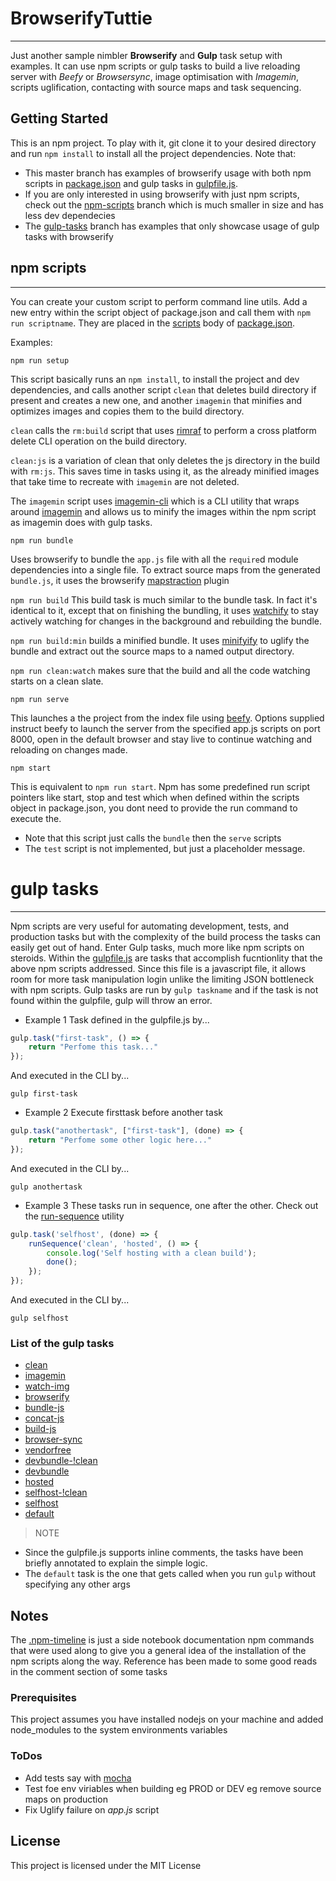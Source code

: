 # BrowserifyTuttie
---

Just another sample nimbler **Browserify** and **Gulp** task setup with examples. It can use npm scripts or gulp tasks to build a live reloading server with *Beefy* or *Browsersync*, image optimisation with *Imagemin*, scripts uglification, contacting with source maps and task sequencing.

## Getting Started

This is an npm project. To play with it, git clone it to your desired directory and run ```npm install``` to install all the project dependencies.
Note that: 
* This master branch has examples of browserify usage with both npm scripts in [package.json](package.json) and gulp tasks in [gulpfile.js](gulpfile.js).
* If you are only interested in using browserify with just npm scripts, check out the [npm-scripts](https://github.com/) branch which is much smaller in size and has less dev dependecies
* The [gulp-tasks](https://github.com/) branch has examples that only showcase usage of gulp tasks with browserify


## npm scripts
---
You can create your custom script to perform command line utils. Add a new entry within the script object of package.json and call them with `npm run scriptname`. They are placed in the [scripts](https://github.com/Sowed/BrowserifyTuttie/blob/9a16c8e18af63805358f4326fb0d4355f39933db/package.json#L42) body of [package.json](package.json).

Examples:

```
npm run setup
```

This script basically runs an `npm install`, to install the project and dev dependencies, and calls another script `clean` that deletes build directory if present and creates a new one, and another `imagemin` that minifies and optimizes images and copies them to the build directory.

`clean` calls the `rm:build` script that uses [rimraf](https://www.npmjs.com/package/rimraf) to perform a cross platform delete CLI operation on the build directory. 

`clean:js` is a variation of clean that only deletes the js directory in the build with `rm:js`. This saves time in tasks using it, as the already minified images that take time to recreate with `imagemin` are not deleted. 

The `imagemin` script uses [imagemin-cli](https://www.npmjs.com/package/imagemin-cli) which is a CLI utility that wraps around [imagemin](https://www.npmjs.com/package/imagemin) and allows us to minify the images within the npm script as imagemin does with gulp tasks.

```
npm run bundle
```

Uses browserify to bundle the `app.js` file with all the `require`d module dependencies into a single file. To extract source maps from the generated   `bundle.js`, it uses the browserify [mapstraction](https://www.npmjs.com/package/mapstraction) plugin

`npm run build` 
This build task is much similar to the bundle task. In fact it's identical to it, except that on finishing the bundling, it uses [watchify](https://www.npmjs.com/package/watchify) to stay actively watching for changes in the background and rebuilding the bundle.

`npm run build:min` builds a minified bundle. It uses [minifyify](https://www.npmjs.com/package/minifyify) to uglify the bundle and extract out the source maps to a named output directory.

`npm run clean:watch` makes sure that the build and all the code watching starts on a clean slate.

```
npm run serve
```

This launches a the project from the index file using [beefy](https://www.npmjs.com/package/beefy). Options supplied instruct beefy to launch the server from the specified app.js scripts on port 8000, open in the default browser and stay live to continue watching and reloading on changes made. 

```
npm start
```

This is equivalent to `npm run start`. Npm has some predefined run script pointers like start, stop and test which when defined within the scripts object in package.json, you dont need to provide the run command to execute the.
* Note that this script just calls the `bundle` then the `serve` scripts
* The `test` script is not implemented, but just a placeholder message.


# gulp tasks
---
Npm scripts are very useful for automating development, tests, and production tasks but with the complexity of the build process the tasks can easily get out of hand. Enter Gulp tasks, much more like npm scripts on steroids. Within the [gulpfile.js](gulpfile.js) are tasks that accomplish fucntionlity that the above npm scripts addressed. Since this file is a javascript file, it allows room for more task manipulation login unlike the limiting JSON bottleneck with npm scripts.
Gulp tasks are run by `gulp taskname` and if the task is not found within the gulpfile, gulp will throw an error.
* Example 1
Task defined in the gulpfile.js by...
```js
gulp.task("first-task", () => {
    return "Perfome this task..."
});
```
And executed in the CLI by...
```
gulp first-task
```

* Example 2
Execute firsttask before another task
```js
gulp.task("anothertask", ["first-task"], (done) => {
    return "Perfome some other logic here..."
});
```
And executed in the CLI by...
```
gulp anothertask
```

* Example 3
These tasks run in sequence, one after the other. Check out the [run-sequence](https://www.npmjs.com/package/run-sequence) utility
```js
gulp.task('selfhost', (done) => {
    runSequence('clean', 'hosted', () => {
        console.log('Self hosting with a clean build');
        done();
    });
});
```
And executed in the CLI by...
```
gulp selfhost
```

### List of the gulp tasks
* [clean](https://github.com/Sowed/BrowserifyTuttie/blob/9a16c8e18af63805358f4326fb0d4355f39933db/gulpfile.js#L97)
* [imagemin](https://github.com/Sowed/BrowserifyTuttie/blob/9a16c8e18af63805358f4326fb0d4355f39933db/gulpfile.js#L110)
* [watch-img](https://github.com/Sowed/BrowserifyTuttie/blob/9a16c8e18af63805358f4326fb0d4355f39933db/gulpfile.js#L122)
* [browserify](https://github.com/Sowed/BrowserifyTuttie/blob/9a16c8e18af63805358f4326fb0d4355f39933db/gulpfile.js#L158)
* [bundle-js](https://github.com/Sowed/BrowserifyTuttie/blob/9a16c8e18af63805358f4326fb0d4355f39933db/gulpfile.js#L179)
* [concat-js](https://github.com/Sowed/BrowserifyTuttie/blob/9a16c8e18af63805358f4326fb0d4355f39933db/gulpfile.js#L214)
* [build-js](https://github.com/Sowed/BrowserifyTuttie/blob/9a16c8e18af63805358f4326fb0d4355f39933db/gulpfile.js#L237)
* [browser-sync](https://github.com/Sowed/BrowserifyTuttie/blob/9a16c8e18af63805358f4326fb0d4355f39933db/gulpfile.js#L244)
* [vendorfree](https://github.com/Sowed/BrowserifyTuttie/blob/9a16c8e18af63805358f4326fb0d4355f39933db/gulpfile.js#L259)
* [devbundle-!clean](https://github.com/Sowed/BrowserifyTuttie/blob/9a16c8e18af63805358f4326fb0d4355f39933db/gulpfile.js#L270)
* [devbundle](https://github.com/Sowed/BrowserifyTuttie/blob/9a16c8e18af63805358f4326fb0d4355f39933db/gulpfile.js#L275)
* [hosted](https://github.com/Sowed/BrowserifyTuttie/blob/9a16c8e18af63805358f4326fb0d4355f39933db/gulpfile.js#L288)
* [selfhost-!clean](https://github.com/Sowed/BrowserifyTuttie/blob/9a16c8e18af63805358f4326fb0d4355f39933db/gulpfile.js#L296)
* [selfhost](https://github.com/Sowed/BrowserifyTuttie/blob/9a16c8e18af63805358f4326fb0d4355f39933db/gulpfile.js#L301)
* [default](https://github.com/Sowed/BrowserifyTuttie/blob/9a16c8e18af63805358f4326fb0d4355f39933db/gulpfile.js#L311)

>NOTE
* Since the gulpfile.js supports inline comments, the tasks have been briefly annotated to explain the simple logic.
* The `default` task is the one that gets called when you run `gulp` without specifying any other args

## Notes
The [.npm-timeline](.npm-timeline) is just a side notebook documentation npm commands that were used along to give you a general idea of the installation of the npm scripts along the way.
Reference has been made to some good reads in the comment section of some tasks

### Prerequisites
This project assumes you have installed nodejs on your machine and added node_modules to the system environments variables

### ToDos
* Add tests say with [mocha](https://www.npmjs.com/package/mocha)
* Test foe env viriables when building eg PROD or DEV eg remove source maps on production
* Fix Uglify failure on *app.js* script

## License
This project is licensed under the MIT License